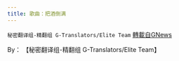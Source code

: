 ```yaml
---
title: 歌曲：把酒倒满
---
```

`秘密翻译组-精翻组 G-Translators/Elite Team` [轉載自GNews](https://gnews.org/zh-hans/1595811/)

By： 【秘密翻译组-精翻组 G-Translators/Elite Team】
